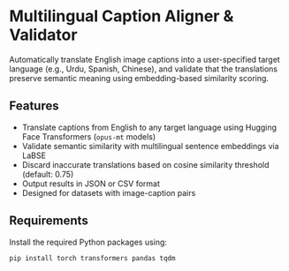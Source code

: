 # Multilingual Caption Aligner & Validator

Automatically translate English image captions into a user-specified target language (e.g., Urdu, Spanish, Chinese), and validate that the translations preserve semantic meaning using embedding-based similarity scoring.

## Features

- Translate captions from English to any target language using Hugging Face Transformers (`opus-mt` models)
- Validate semantic similarity with multilingual sentence embeddings via LaBSE
- Discard inaccurate translations based on cosine similarity threshold (default: 0.75)
- Output results in JSON or CSV format
- Designed for datasets with image-caption pairs

## Requirements

Install the required Python packages using:

```bash
pip install torch transformers pandas tqdm
